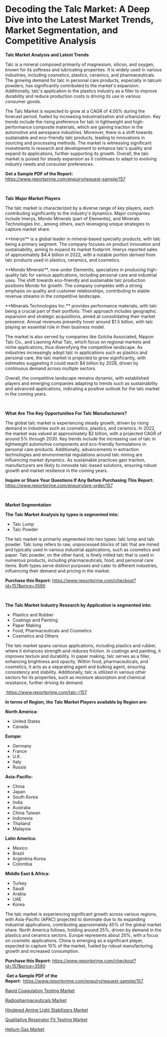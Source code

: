 <p><h1>Decoding the Talc Market: A Deep Dive into the Latest Market Trends, Market Segmentation, and Competitive Analysis</h1></p><p><strong>Talc Market Analysis and Latest Trends</strong></p>
<p><p>Talc is a mineral composed primarily of magnesium, silicon, and oxygen, known for its softness and lubricating properties. It is widely used in various industries, including cosmetics, plastics, ceramics, and pharmaceuticals. The growing demand for talc in personal care products, especially in talcum powders, has significantly contributed to the market's expansion. Additionally, talc's application in the plastics industry as a filler to improve durability and reduce production costs is driving its use in various consumer goods.</p><p>The Talc Market is expected to grow at a CAGR of 4.00% during the forecast period, fueled by increasing industrialization and urbanization. Key trends include the rising preference for talc in lightweight and high-performance composite materials, which are gaining traction in the automotive and aerospace industries. Moreover, there is a shift towards sustainable and eco-friendly talc products, leading to innovations in sourcing and processing methods. The market is witnessing significant investments in research and development to enhance talc's quality and expand its applications, further supporting its growth. Overall, the talc market is poised for steady expansion as it continues to adapt to evolving industry needs and consumer preferences.</p></p>
<p><strong>Get a Sample PDF of the Report:&nbsp;</strong> <a href="https://www.reportprime.com/enquiry/request-sample/157">https://www.reportprime.com/enquiry/request-sample/157</a></p>
<p>&nbsp;</p>
<p><strong>Talc Major Market Players</strong></p>
<p><p>The talc market is characterized by a diverse range of key players, each contributing significantly to the industry's dynamics. Major companies include Imerys, Mondo Minerals (part of Elementis), and Minerals Technologies Inc., among others, each leveraging unique strategies to capture market share.</p><p>**Imerys** is a global leader in mineral-based specialty products, with talc being a primary segment. The company focuses on product innovation and sustainability, aiming to expand its market footprint. Imerys reported sales of approximately $4.4 billion in 2022, with a notable portion derived from talc products used in plastics, ceramics, and cosmetics.</p><p>**Mondo Minerals**, now under Elementis, specializes in producing high-quality talc for various applications, including personal care and industrial uses. The shift towards eco-friendly and sustainable talc production positions Mondo for growth. The company competes with a strong emphasis on quality and customer relationships, contributing to stable revenue streams in the competitive landscape.</p><p>**Minerals Technologies Inc.** provides performance materials, with talc being a crucial part of their portfolio. Their approach includes geographic expansion and strategic acquisitions, aimed at consolidating their market presence. Annual revenues presently hover around $1.5 billion, with talc playing an essential role in their business model.</p><p>The market is also served by companies like Golcha Associated, Nippon Talc Co., and Liaoning Aihai Talc, which focus on regional markets and niche applications, thus diversifying the competitive landscape. As industries increasingly adopt talc in applications such as plastics and personal care, the talc market is projected to grow significantly, with estimates suggesting it could reach $4 billion by 2028, driven by continuous demand across multiple sectors. </p><p>Overall, the competitive landscape remains dynamic, with established players and emerging companies adapting to trends such as sustainability and advanced applications, indicating a positive outlook for the talc market in the coming years.</p></p>
<p>&nbsp;</p>
<p><strong>What Are The Key Opportunities For Talc Manufacturers?</strong></p>
<p><p>The global talc market is experiencing steady growth, driven by rising demand in industries such as cosmetics, plastics, and ceramics. In 2022, the market was valued at approximately $2 billion, with a projected CAGR of around 5% through 2030. Key trends include the increasing use of talc in lightweight automotive components and eco-friendly formulations in personal care products. Additionally, advancements in extraction technologies and environmental regulations around talc mining are influencing market dynamics. As sustainable practices gain traction, manufacturers are likely to innovate talc-based solutions, ensuring robust growth and market resilience in the coming years.</p></p>
<p><strong>Inquire or Share Your Questions If Any Before Purchasing This Report:</strong> <a href="https://www.reportprime.com/enquiry/pre-order/157">https://www.reportprime.com/enquiry/pre-order/157</a></p>
<p>&nbsp;</p>
<p><strong>Market Segmentation</strong></p>
<p><strong>The Talc Market Analysis by types is segmented into:</strong></p>
<p><ul><li>Talc Lump</li><li>Talc Powder</li></ul></p>
<p><p>The talc market is primarily segmented into two types: talc lump and talc powder. Talc lump refers to raw, unprocessed blocks of talc that are mined and typically used in various industrial applications, such as cosmetics and paper. Talc powder, on the other hand, is finely milled talc that is used in numerous products, including pharmaceuticals, food, and personal care items. Both types serve distinct purposes and cater to different industries, influencing their demand and pricing in the market.</p></p>
<p><strong>Purchase this Report:&nbsp;</strong><a href="https://www.reportprime.com/checkout?id=157&price=3590">https://www.reportprime.com/checkout?id=157&price=3590</a></p>
<p>&nbsp;</p>
<p><strong>The Talc Market Industry Research by Application is segmented into:</strong></p>
<p><ul><li>Plastics and Rubber</li><li>Coatings and Painting</li><li>Paper Making</li><li>Food, Pharmaceuticals and Cosmetics</li><li>Cosmetics and Others</li></ul></p>
<p><p>The talc market spans various applications, including plastics and rubber, where it enhances strength and reduces friction. In coatings and painting, it improves texture and durability. In paper making, talc serves as a filler, enhancing brightness and opacity. Within food, pharmaceuticals, and cosmetics, it acts as a separating agent and bulking agent, ensuring consistency and stability. Additionally, talc is utilized in various other sectors for its properties, such as moisture absorption and chemical resistance, further driving its demand.</p></p>
<p><a href="https://www.reportprime.com/talc-r157">&nbsp;https://www.reportprime.com/talc-r157</a></p>
<p><strong>In terms of Region, the Talc Market Players available by Region are:</strong></p>
<p>
    <p> <strong> North America: </strong>
        <ul>
            <li>United States</li>
            <li>Canada</li>
        </ul>
        </p> 
    <p> <strong> Europe: </strong>
        <ul>
            <li>Germany</li>
            <li>France</li>
            <li>U.K.</li>
            <li>Italy</li>
            <li>Russia</li>
        </ul>
        </p> 
    <p> <strong> Asia-Pacific: </strong>
        <ul>
            <li>China</li>
            <li>Japan</li>
            <li>South Korea</li>
            <li>India</li>
            <li>Australia</li>
            <li>China Taiwan</li>
            <li>Indonesia</li>
            <li>Thailand</li>
            <li>Malaysia</li>
        </ul>
        </p> 
    <p> <strong> Latin America: </strong>
        <ul>
            <li>Mexico</li>
            <li>Brazil</li>
            <li>Argentina Korea</li>
            <li>Colombia</li>
        </ul>
        </p> 
    <p> <strong> Middle East & Africa: </strong>
        <ul>
            <li>Turkey</li>
            <li>Saudi</li>
            <li>Arabia</li>
            <li>UAE</li>
            <li>Korea</li>
        </ul>
    </p>
    </p>
<p><p>The talc market is experiencing significant growth across various regions, with Asia-Pacific (APAC) projected to dominate due to its expanding industrial applications, contributing approximately 45% of the global market share. North America follows, holding around 25%, driven by demand in the plastics and ceramics sectors. Europe represents about 20%, with a focus on cosmetic applications. China is emerging as a significant player, expected to capture 10% of the market, fueled by robust manufacturing growth and increased consumption.</p></p>
<p><strong>Purchase this Report: </strong><a href="https://www.reportprime.com/checkout?id=157&price=3590">https://www.reportprime.com/checkout?id=157&price=3590</a></p>
<p>&nbsp;<strong>Get a Sample PDF of the Report:&nbsp;&nbsp;</strong><a href="https://www.reportprime.com/enquiry/request-sample/157">https://www.reportprime.com/enquiry/request-sample/157</a></p>
<p><strong></strong></p>
<p><p><a href="https://medium.com/@foxworth8231/rapid-coagulation-testing-market-outlook-complete-industry-analysis-2024-to-2031-57206f5929ff?postPublishedType=initial">Rapid Coagulation Testing Market</a></p><p><a href="https://issuu.com/reportprime-2/docs/radiopharmaceuticals-market-size-20_1c4723cf290133">Radiopharmaceuticals Market</a></p><p><a href="https://github.com/WillieWoodard/Market-Research-Report-List-6/blob/main/hindered-amine-light-stabilizers-market.md">Hindered Amine Light Stabilizers Market</a></p><p><a href="https://medium.com/@nyahmertz1928/qualitative-respirator-fit-testing-market-forecasts-market-trends-and-impact-analysis-2024-2031-91d30bffd920">Qualitative Respirator Fit Testing Market</a></p><p><a href="https://github.com/marloy8/Market-Research-Report-List-6/blob/main/helium-gas-market.md">Helium Gas Market</a></p></p>